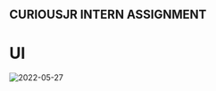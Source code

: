 ## CURIOUSJR INTERN ASSIGNMENT


# UI
![2022-05-27](https://user-images.githubusercontent.com/56127597/170730579-6b6cf0a7-1de7-496c-8666-88016357ee51.png)

